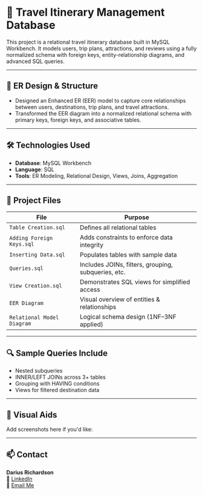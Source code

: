 # 🧳 Travel Itinerary Management Database

This project is a relational travel itinerary database built in MySQL Workbench. It models users, trip plans, attractions, and reviews using a fully normalized schema with foreign keys, entity-relationship diagrams, and advanced SQL queries.

---

## 📐 ER Design & Structure

- Designed an Enhanced ER (EER) model to capture core relationships between users, destinations, trip plans, and travel attractions.
- Transformed the EER diagram into a normalized relational schema with primary keys, foreign keys, and associative tables.

---

## 🛠️ Technologies Used

- **Database**: MySQL Workbench
- **Language**: SQL
- **Tools**: ER Modeling, Relational Design, Views, Joins, Aggregation

---

## 📁 Project Files

| File | Purpose |
|------|---------|
| `Table Creation.sql` | Defines all relational tables |
| `Adding Foreign Keys.sql` | Adds constraints to enforce data integrity |
| `Inserting Data.sql` | Populates tables with sample data |
| `Queries.sql` | Includes JOINs, filters, grouping, subqueries, etc. |
| `View Creation.sql` | Demonstrates SQL views for simplified access |
| `EER Diagram` | Visual overview of entities & relationships |
| `Relational Model Diagram` | Logical schema design (1NF–3NF applied) |

---

## 🔍 Sample Queries Include

- Nested subqueries
- INNER/LEFT JOINs across 3+ tables
- Grouping with HAVING conditions
- Views for filtered destination data

---

## 📸 Visual Aids

Add screenshots here if you'd like:


---

## 📫 Contact

**Darius Richardson**  
🔗 [LinkedIn](https://www.linkedin.com/in/darius-richardson-ga-tech)   
📧 [Email Me](mailto:darius.richardson36@yahoo.com)
